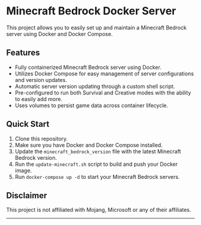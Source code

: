# Minecraft Bedrock Docker Server
This project allows you to easily set up and maintain a Minecraft Bedrock server using Docker and Docker Compose.

## Features

- Fully containerized Minecraft Bedrock server using Docker.
- Utilizes Docker Compose for easy management of server configurations and version updates.
- Automatic server version updating through a custom shell script.
- Pre-configured to run both Survival and Creative modes with the ability to easily add more.
- Uses volumes to persist game data across container lifecycle.

## Quick Start

1. Clone this repository.
2. Make sure you have Docker and Docker Compose installed.
3. Update the `minecraft_bedrock_version` file with the latest Minecraft Bedrock version.
4. Run the `update-minecraft.sh` script to build and push your Docker image.
5. Run `docker-compose up -d` to start your Minecraft Bedrock servers.

## Disclaimer

This project is not affiliated with Mojang, Microsoft or any of their affiliates.

---

